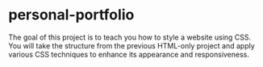 # personal-portfolio
The goal of this project is to teach you how to style a website using CSS. You will take the structure from the previous HTML-only project and apply various CSS techniques to enhance its appearance and responsiveness.
